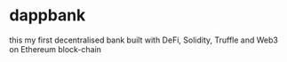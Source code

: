 # dappbank
this my first decentralised bank built with DeFi, Solidity, Truffle and Web3 on Ethereum block-chain
